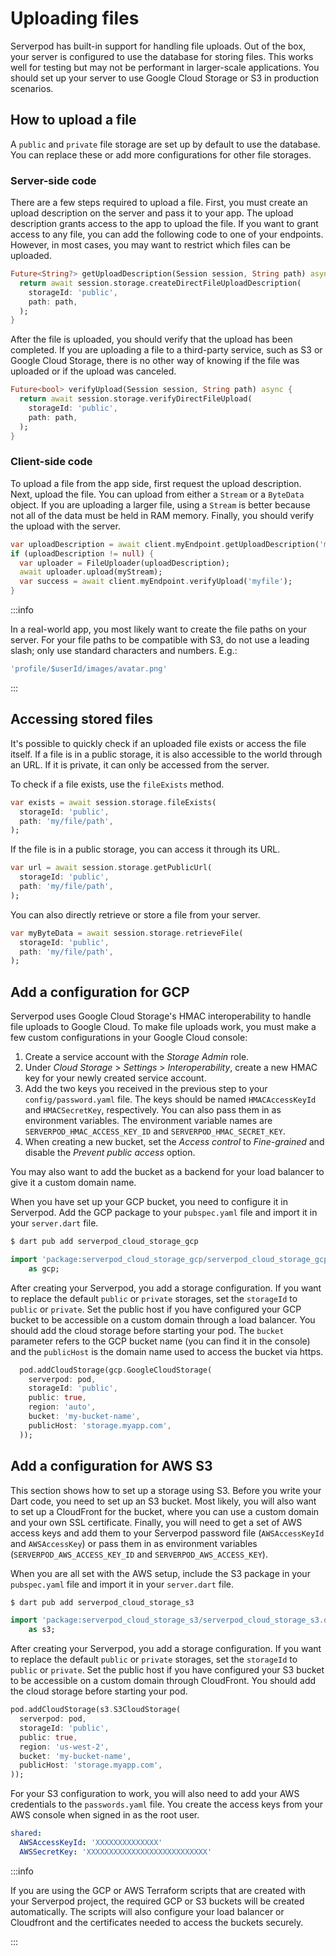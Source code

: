 # Uploading files

Serverpod has built-in support for handling file uploads. Out of the box, your server is configured to use the database for storing files. This works well for testing but may not be performant in larger-scale applications. You should set up your server to use Google Cloud Storage or S3 in production scenarios.

## How to upload a file

A `public` and `private` file storage are set up by default to use the database. You can replace these or add more configurations for other file storages.

### Server-side code

There are a few steps required to upload a file. First, you must create an upload description on the server and pass it to your app. The upload description grants access to the app to upload the file. If you want to grant access to any file, you can add the following code to one of your endpoints. However, in most cases, you may want to restrict which files can be uploaded.

```dart
Future<String?> getUploadDescription(Session session, String path) async {
  return await session.storage.createDirectFileUploadDescription(
    storageId: 'public',
    path: path,
  );
}
```

After the file is uploaded, you should verify that the upload has been completed. If you are uploading a file to a third-party service, such as S3 or Google Cloud Storage, there is no other way of knowing if the file was uploaded or if the upload was canceled.

```dart
Future<bool> verifyUpload(Session session, String path) async {
  return await session.storage.verifyDirectFileUpload(
    storageId: 'public',
    path: path,
  );
}
```

### Client-side code

To upload a file from the app side, first request the upload description. Next, upload the file. You can upload from either a `Stream` or a `ByteData` object. If you are uploading a larger file, using a `Stream` is better because not all of the data must be held in RAM memory. Finally, you should verify the upload with the server.

```dart
var uploadDescription = await client.myEndpoint.getUploadDescription('myfile');
if (uploadDescription != null) {
  var uploader = FileUploader(uploadDescription);
  await uploader.upload(myStream);
  var success = await client.myEndpoint.verifyUpload('myfile');
}
```

:::info

In a real-world app, you most likely want to create the file paths on your server. For your file paths to be compatible with S3, do not use a leading slash; only use standard characters and numbers. E.g.:

```dart
'profile/$userId/images/avatar.png'
```

:::

## Accessing stored files

It's possible to quickly check if an uploaded file exists or access the file itself. If a file is in a public storage, it is also accessible to the world through an URL. If it is private, it can only be accessed from the server.

To check if a file exists, use the `fileExists` method.

```dart
var exists = await session.storage.fileExists(
  storageId: 'public',
  path: 'my/file/path',
);
```

If the file is in a public storage, you can access it through its URL.

```dart
var url = await session.storage.getPublicUrl(
  storageId: 'public',
  path: 'my/file/path',
);
```

You can also directly retrieve or store a file from your server.

```dart
var myByteData = await session.storage.retrieveFile(
  storageId: 'public',
  path: 'my/file/path',
);
```

## Add a configuration for GCP

Serverpod uses Google Cloud Storage's HMAC interoperability to handle file uploads to Google Cloud. To make file uploads work, you must make a few custom configurations in your Google Cloud console:

1. Create a service account with the _Storage Admin_ role.
2. Under _Cloud Storage_ > _Settings_ > _Interoperability_, create a new HMAC key for your newly created service account.
3. Add the two keys you received in the previous step to your `config/password.yaml` file. The keys should be named `HMACAccessKeyId` and `HMACSecretKey`, respectively. You can also pass them in as environment variables. The environment variable names are `SERVERPOD_HMAC_ACCESS_KEY_ID` and `SERVERPOD_HMAC_SECRET_KEY`.
4. When creating a new bucket, set the _Access control_ to _Fine-grained_ and disable the _Prevent public access_ option.

You may also want to add the bucket as a backend for your load balancer to give it a custom domain name.

When you have set up your GCP bucket, you need to configure it in Serverpod. Add the GCP package to your `pubspec.yaml` file and import it in your `server.dart` file.

```bash
$ dart pub add serverpod_cloud_storage_gcp
```

```dart
import 'package:serverpod_cloud_storage_gcp/serverpod_cloud_storage_gcp.dart'
    as gcp;
```

After creating your Serverpod, you add a storage configuration. If you want to replace the default `public` or `private` storages, set the `storageId` to `public` or `private`. Set the public host if you have configured your GCP bucket to be accessible on a custom domain through a load balancer. You should add the cloud storage before starting your pod. The `bucket` parameter refers to the GCP bucket name (you can find it in the console) and the `publicHost` is the domain name used to access the bucket via https.

```dart
  pod.addCloudStorage(gcp.GoogleCloudStorage(
    serverpod: pod,
    storageId: 'public',
    public: true,
    region: 'auto',
    bucket: 'my-bucket-name',
    publicHost: 'storage.myapp.com',
  ));
```

## Add a configuration for AWS S3

This section shows how to set up a storage using S3. Before you write your Dart code, you need to set up an S3 bucket. Most likely, you will also want to set up a CloudFront for the bucket, where you can use a custom domain and your own SSL certificate. Finally, you will need to get a set of AWS access keys and add them to your Serverpod password file (`AWSAccessKeyId` and `AWSAccessKey`) or pass them in as environment variables (`SERVERPOD_AWS_ACCESS_KEY_ID` and `SERVERPOD_AWS_ACCESS_KEY`).

When you are all set with the AWS setup, include the S3 package in your `pubspec.yaml` file and import it in your `server.dart` file.

```bash
$ dart pub add serverpod_cloud_storage_s3
```

```dart
import 'package:serverpod_cloud_storage_s3/serverpod_cloud_storage_s3.dart'
    as s3;
```

After creating your Serverpod, you add a storage configuration. If you want to replace the default `public` or `private` storages, set the `storageId` to `public` or `private`. Set the public host if you have configured your S3 bucket to be accessible on a custom domain through CloudFront. You should add the cloud storage before starting your pod.

```dart
pod.addCloudStorage(s3.S3CloudStorage(
  serverpod: pod,
  storageId: 'public',
  public: true,
  region: 'us-west-2',
  bucket: 'my-bucket-name',
  publicHost: 'storage.myapp.com',
));
```

For your S3 configuration to work, you will also need to add your AWS credentials to the `passwords.yaml` file. You create the access keys from your AWS console when signed in as the root user.

```yaml
shared:
  AWSAccessKeyId: 'XXXXXXXXXXXXXX'
  AWSSecretKey: 'XXXXXXXXXXXXXXXXXXXXXXXXXXX'
```

:::info

If you are using the GCP or AWS Terraform scripts that are created with your Serverpod project, the required GCP or S3 buckets will be created automatically. The scripts will also configure your load balancer or Cloudfront and the certificates needed to access the buckets securely.

:::
